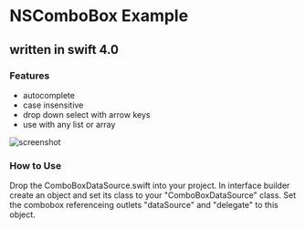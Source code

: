 # NSComboBox Example

## written in swift 4.0

### Features

- autocomplete
- case insensitive
- drop down select with arrow keys
- use with any list or array

![screenshot](https://cloud.githubusercontent.com/assets/4295327/20514770/3aa327ba-b08e-11e6-9635-9c7fdfc336a2.png)

### How to Use

Drop the ComboBoxDataSource.swift into your project.
In interface builder create an object and set its class to your "ComboBoxDataSource" class.
Set the combobox referenceing outlets "dataSource" and "delegate" to this object.
